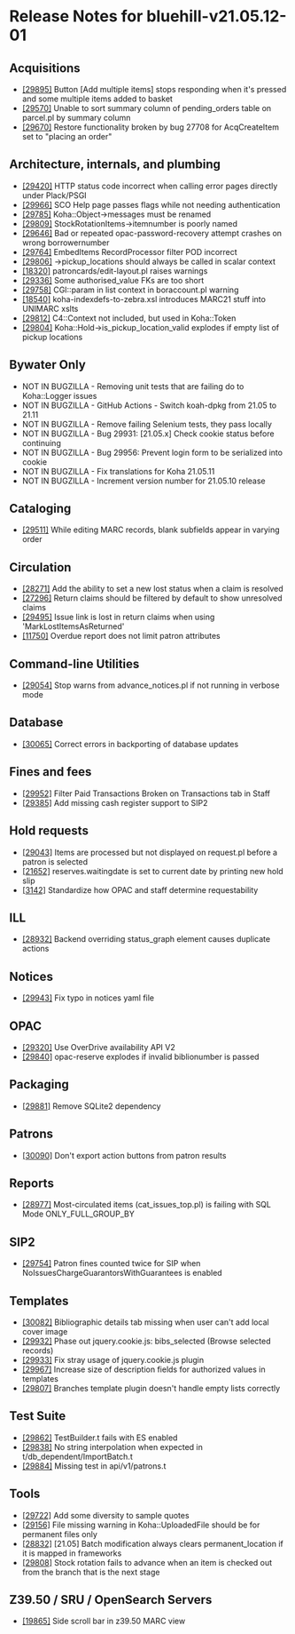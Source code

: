 
# Release Notes for bluehill-v21.05.12-01

## Acquisitions

- [[29895]](http://bugs.koha-community.org/bugzilla3/show_bug.cgi?id=29895) Button [Add multiple items] stops responding when it's pressed and some multiple items added to basket
- [[29570]](http://bugs.koha-community.org/bugzilla3/show_bug.cgi?id=29570) Unable to sort summary column of pending_orders table on parcel.pl by summary column
- [[29670]](http://bugs.koha-community.org/bugzilla3/show_bug.cgi?id=29670) Restore functionality broken by bug 27708 for AcqCreateItem set to "placing an order"

## Architecture, internals, and plumbing

- [[29420]](http://bugs.koha-community.org/bugzilla3/show_bug.cgi?id=29420) HTTP status code incorrect when calling error pages directly under Plack/PSGI
- [[29966]](http://bugs.koha-community.org/bugzilla3/show_bug.cgi?id=29966) SCO Help page passes flags while not needing authentication
- [[29785]](http://bugs.koha-community.org/bugzilla3/show_bug.cgi?id=29785) Koha::Object->messages must be renamed
- [[29809]](http://bugs.koha-community.org/bugzilla3/show_bug.cgi?id=29809) StockRotationItems->itemnumber is poorly named
- [[29646]](http://bugs.koha-community.org/bugzilla3/show_bug.cgi?id=29646) Bad or repeated opac-password-recovery attempt crashes on wrong borrowernumber
- [[29764]](http://bugs.koha-community.org/bugzilla3/show_bug.cgi?id=29764) EmbedItems RecordProcessor filter POD incorrect
- [[29806]](http://bugs.koha-community.org/bugzilla3/show_bug.cgi?id=29806) ->pickup_locations should always be called in scalar context
- [[18320]](http://bugs.koha-community.org/bugzilla3/show_bug.cgi?id=18320) patroncards/edit-layout.pl raises warnings
- [[29336]](http://bugs.koha-community.org/bugzilla3/show_bug.cgi?id=29336) Some authorised_value FKs are too short
- [[29758]](http://bugs.koha-community.org/bugzilla3/show_bug.cgi?id=29758) CGI::param in list context in boraccount.pl warning
- [[18540]](http://bugs.koha-community.org/bugzilla3/show_bug.cgi?id=18540) koha-indexdefs-to-zebra.xsl introduces MARC21 stuff into UNIMARC xslts
- [[29812]](http://bugs.koha-community.org/bugzilla3/show_bug.cgi?id=29812) C4::Context not included, but used in Koha::Token
- [[29804]](http://bugs.koha-community.org/bugzilla3/show_bug.cgi?id=29804) Koha::Hold->is_pickup_location_valid explodes if empty list of pickup locations

## Bywater Only

- NOT IN BUGZILLA - Removing unit tests that are failing do to Koha::Logger issues
- NOT IN BUGZILLA - GitHub Actions - Switch koah-dpkg from 21.05 to 21.11
- NOT IN BUGZILLA - Remove failing Selenium tests, they pass locally
- NOT IN BUGZILLA - Bug 29931: [21.05.x] Check cookie status before continuing
- NOT IN BUGZILLA - Bug 29956: Prevent login form to be serialized into cookie
- NOT IN BUGZILLA - Fix translations for Koha 21.05.11
- NOT IN BUGZILLA - Increment version number for 21.05.10 release

## Cataloging

- [[29511]](http://bugs.koha-community.org/bugzilla3/show_bug.cgi?id=29511) While editing MARC records, blank subfields appear in varying order

## Circulation

- [[28271]](http://bugs.koha-community.org/bugzilla3/show_bug.cgi?id=28271) Add the ability to set a new lost status when a claim is resolved
- [[27296]](http://bugs.koha-community.org/bugzilla3/show_bug.cgi?id=27296) Return claims should be filtered by default to show unresolved claims
- [[29495]](http://bugs.koha-community.org/bugzilla3/show_bug.cgi?id=29495) Issue link is lost in return claims when using 'MarkLostItemsAsReturned'
- [[11750]](http://bugs.koha-community.org/bugzilla3/show_bug.cgi?id=11750) Overdue report does not limit patron attributes

## Command-line Utilities

- [[29054]](http://bugs.koha-community.org/bugzilla3/show_bug.cgi?id=29054) Stop warns from advance_notices.pl if not running in verbose mode

## Database

- [[30065]](http://bugs.koha-community.org/bugzilla3/show_bug.cgi?id=30065) Correct errors in backporting of database updates

## Fines and fees

- [[29952]](http://bugs.koha-community.org/bugzilla3/show_bug.cgi?id=29952) Filter Paid Transactions Broken on Transactions tab in Staff
- [[29385]](http://bugs.koha-community.org/bugzilla3/show_bug.cgi?id=29385) Add missing cash register support to SIP2

## Hold requests

- [[29043]](http://bugs.koha-community.org/bugzilla3/show_bug.cgi?id=29043) Items are processed but not displayed on request.pl before a patron is selected
- [[21652]](http://bugs.koha-community.org/bugzilla3/show_bug.cgi?id=21652) reserves.waitingdate is set to current date by printing new hold slip
- [[3142]](http://bugs.koha-community.org/bugzilla3/show_bug.cgi?id=3142) Standardize how OPAC and staff determine requestability

## ILL

- [[28932]](http://bugs.koha-community.org/bugzilla3/show_bug.cgi?id=28932) Backend overriding status_graph element causes duplicate actions

## Notices

- [[29943]](http://bugs.koha-community.org/bugzilla3/show_bug.cgi?id=29943) Fix typo in notices yaml file

## OPAC

- [[29320]](http://bugs.koha-community.org/bugzilla3/show_bug.cgi?id=29320) Use OverDrive availability API V2
- [[29840]](http://bugs.koha-community.org/bugzilla3/show_bug.cgi?id=29840) opac-reserve explodes if invalid biblionumber is passed

## Packaging

- [[29881]](http://bugs.koha-community.org/bugzilla3/show_bug.cgi?id=29881) Remove SQLite2 dependency

## Patrons

- [[30090]](http://bugs.koha-community.org/bugzilla3/show_bug.cgi?id=30090) Don't export action buttons from patron results

## Reports

- [[28977]](http://bugs.koha-community.org/bugzilla3/show_bug.cgi?id=28977) Most-circulated items (cat_issues_top.pl) is failing with SQL Mode ONLY_FULL_GROUP_BY

## SIP2

- [[29754]](http://bugs.koha-community.org/bugzilla3/show_bug.cgi?id=29754) Patron fines counted twice for SIP when NoIssuesChargeGuarantorsWithGuarantees is enabled

## Templates

- [[30082]](http://bugs.koha-community.org/bugzilla3/show_bug.cgi?id=30082) Bibliographic details tab missing when user can't add local cover image
- [[29932]](http://bugs.koha-community.org/bugzilla3/show_bug.cgi?id=29932) Phase out jquery.cookie.js: bibs_selected (Browse selected records)
- [[29933]](http://bugs.koha-community.org/bugzilla3/show_bug.cgi?id=29933) Fix stray usage of jquery.cookie.js plugin
- [[29967]](http://bugs.koha-community.org/bugzilla3/show_bug.cgi?id=29967) Increase size of description fields for authorized values in templates
- [[29807]](http://bugs.koha-community.org/bugzilla3/show_bug.cgi?id=29807) Branches template plugin doesn't handle empty lists correctly

## Test Suite

- [[29862]](http://bugs.koha-community.org/bugzilla3/show_bug.cgi?id=29862) TestBuilder.t fails with ES enabled
- [[29838]](http://bugs.koha-community.org/bugzilla3/show_bug.cgi?id=29838) No string interpolation when expected in t/db_dependent/ImportBatch.t
- [[29884]](http://bugs.koha-community.org/bugzilla3/show_bug.cgi?id=29884) Missing test in api/v1/patrons.t

## Tools

- [[29722]](http://bugs.koha-community.org/bugzilla3/show_bug.cgi?id=29722) Add some diversity to sample quotes
- [[29156]](http://bugs.koha-community.org/bugzilla3/show_bug.cgi?id=29156) File missing warning in Koha::UploadedFile should be for permanent files only
- [[28832]](http://bugs.koha-community.org/bugzilla3/show_bug.cgi?id=28832) [21.05] Batch modification always clears permanent_location if it is mapped in frameworks
- [[29808]](http://bugs.koha-community.org/bugzilla3/show_bug.cgi?id=29808) Stock rotation fails to advance when an item is checked out from the branch that is the next stage

## Z39.50 / SRU / OpenSearch Servers

- [[19865]](http://bugs.koha-community.org/bugzilla3/show_bug.cgi?id=19865) Side scroll bar in z39.50 MARC view



